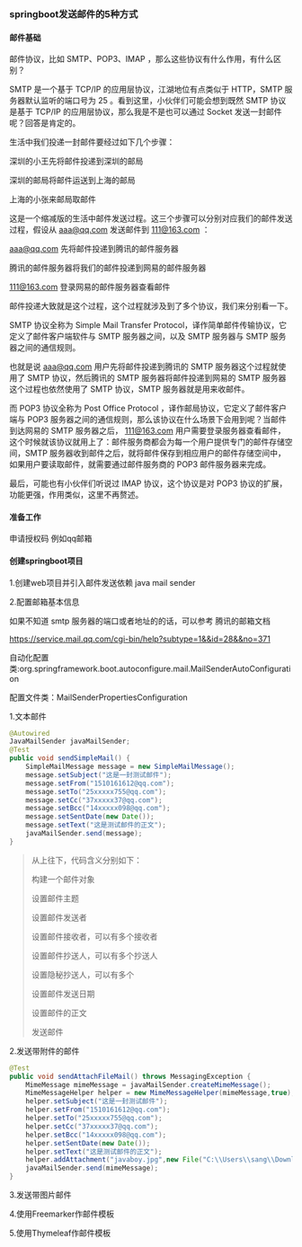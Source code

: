 ### springboot发送邮件的5种方式

#### 邮件基础

邮件协议，比如 SMTP、POP3、IMAP ，那么这些协议有什么作用，有什么区别？

SMTP 是一个基于 TCP/IP 的应用层协议，江湖地位有点类似于 HTTP，SMTP 服务器默认监听的端口号为 25 。看到这里，小伙伴们可能会想到既然 SMTP 协议是基于 TCP/IP 的应用层协议，那么我是不是也可以通过 Socket 发送一封邮件呢？回答是肯定的。



生活中我们投递一封邮件要经过如下几个步骤：



深圳的小王先将邮件投递到深圳的邮局

深圳的邮局将邮件运送到上海的邮局

上海的小张来邮局取邮件

这是一个缩减版的生活中邮件发送过程。这三个步骤可以分别对应我们的邮件发送过程，假设从 aaa@qq.com 发送邮件到 111@163.com ：



aaa@qq.com 先将邮件投递到腾讯的邮件服务器

腾讯的邮件服务器将我们的邮件投递到网易的邮件服务器

111@163.com 登录网易的邮件服务器查看邮件

邮件投递大致就是这个过程，这个过程就涉及到了多个协议，我们来分别看一下。



SMTP 协议全称为 Simple Mail Transfer Protocol，译作简单邮件传输协议，它定义了邮件客户端软件与 SMTP 服务器之间，以及 SMTP 服务器与 SMTP 服务器之间的通信规则。



也就是说 aaa@qq.com 用户先将邮件投递到腾讯的 SMTP 服务器这个过程就使用了 SMTP 协议，然后腾讯的 SMTP 服务器将邮件投递到网易的 SMTP 服务器这个过程也依然使用了 SMTP 协议，SMTP 服务器就是用来收邮件。



而 POP3 协议全称为 Post Office Protocol ，译作邮局协议，它定义了邮件客户端与 POP3 服务器之间的通信规则，那么该协议在什么场景下会用到呢？当邮件到达网易的 SMTP 服务器之后， 111@163.com 用户需要登录服务器查看邮件，这个时候就该协议就用上了：邮件服务商都会为每一个用户提供专门的邮件存储空间，SMTP 服务器收到邮件之后，就将邮件保存到相应用户的邮件存储空间中，如果用户要读取邮件，就需要通过邮件服务商的 POP3 邮件服务器来完成。



最后，可能也有小伙伴们听说过 IMAP 协议，这个协议是对 POP3 协议的扩展，功能更强，作用类似，这里不再赘述。



#### 准备工作

申请授权码  例如qq邮箱

#### 创建springboot项目

1.创建web项目并引入邮件发送依赖 java mail sender

2.配置邮箱基本信息

如果不知道 smtp 服务器的端口或者地址的的话，可以参考 腾讯的邮箱文档

https://service.mail.qq.com/cgi-bin/help?subtype=1&&id=28&&no=371

自动化配置类:org.springframework.boot.autoconfigure.mail.MailSenderAutoConfiguration

配置文件类：MailSenderPropertiesConfiguration 

1.文本邮件

```java
@Autowired
JavaMailSender javaMailSender;
@Test
public void sendSimpleMail() {
    SimpleMailMessage message = new SimpleMailMessage();
    message.setSubject("这是一封测试邮件");
    message.setFrom("1510161612@qq.com");
    message.setTo("25xxxxx755@qq.com");
    message.setCc("37xxxxx37@qq.com");
    message.setBcc("14xxxxx098@qq.com");
    message.setSentDate(new Date());
    message.setText("这是测试邮件的正文");
    javaMailSender.send(message);
}
```

> 从上往下，代码含义分别如下：
>
> 构建一个邮件对象
>
> 设置邮件主题
>
> 设置邮件发送者
>
> 设置邮件接收者，可以有多个接收者
>
> 设置邮件抄送人，可以有多个抄送人
>
> 设置隐秘抄送人，可以有多个
>
> 设置邮件发送日期
>
> 设置邮件的正文
>
> 发送邮件

2.发送带附件的邮件

```java
@Test
public void sendAttachFileMail() throws MessagingException {
    MimeMessage mimeMessage = javaMailSender.createMimeMessage();
    MimeMessageHelper helper = new MimeMessageHelper(mimeMessage,true);
    helper.setSubject("这是一封测试邮件");
    helper.setFrom("1510161612@qq.com");
    helper.setTo("25xxxxx755@qq.com");
    helper.setCc("37xxxxx37@qq.com");
    helper.setBcc("14xxxxx098@qq.com");
    helper.setSentDate(new Date());
    helper.setText("这是测试邮件的正文");
    helper.addAttachment("javaboy.jpg",new File("C:\\Users\\sang\\Downloads\\javaboy.png"));
    javaMailSender.send(mimeMessage);
}
```

3.发送带图片邮件



4.使用Freemarker作邮件模板



5.使用Thymeleaf作邮件模板